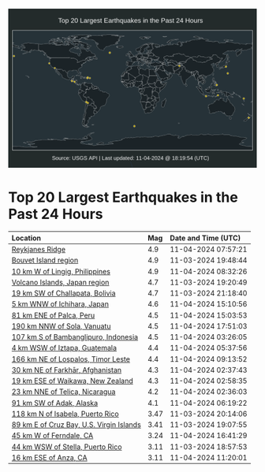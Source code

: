 ![Map](./map.png)

# Top 20 Largest Earthquakes in the Past 24 Hours

| Location | Mag | Date and Time (UTC) |
|:---|:---|:---|
| [Reykjanes Ridge](https://earthquake.usgs.gov/earthquakes/eventpage/us7000npts) | 4.9 | 11-04-2024 07:57:21 |
| [Bouvet Island region](https://earthquake.usgs.gov/earthquakes/eventpage/us7000nprm) | 4.9 | 11-03-2024 19:48:44 |
| [10 km W of Lingig, Philippines](https://earthquake.usgs.gov/earthquakes/eventpage/us7000nptx) | 4.9 | 11-04-2024 08:32:26 |
| [Volcano Islands, Japan region](https://earthquake.usgs.gov/earthquakes/eventpage/us7000npre) | 4.7 | 11-03-2024 19:20:49 |
| [19 km SW of Challapata, Bolivia](https://earthquake.usgs.gov/earthquakes/eventpage/us7000nprz) | 4.7 | 11-03-2024 21:18:40 |
| [5 km WNW of Ichihara, Japan](https://earthquake.usgs.gov/earthquakes/eventpage/us7000npv8) | 4.6 | 11-04-2024 15:10:56 |
| [81 km ENE of Palca, Peru](https://earthquake.usgs.gov/earthquakes/eventpage/us7000npv7) | 4.5 | 11-04-2024 15:03:53 |
| [190 km NNW of Sola, Vanuatu](https://earthquake.usgs.gov/earthquakes/eventpage/us7000npwt) | 4.5 | 11-04-2024 17:51:03 |
| [107 km S of Bambanglipuro, Indonesia](https://earthquake.usgs.gov/earthquakes/eventpage/us7000npsx) | 4.5 | 11-04-2024 03:26:05 |
| [4 km WSW of Iztapa, Guatemala](https://earthquake.usgs.gov/earthquakes/eventpage/us7000npt3) | 4.4 | 11-04-2024 05:37:56 |
| [166 km NE of Lospalos, Timor Leste](https://earthquake.usgs.gov/earthquakes/eventpage/us7000npu0) | 4.4 | 11-04-2024 09:13:52 |
| [30 km NE of Farkhār, Afghanistan](https://earthquake.usgs.gov/earthquakes/eventpage/us7000npss) | 4.3 | 11-04-2024 02:37:43 |
| [19 km ESE of Waikawa, New Zealand](https://earthquake.usgs.gov/earthquakes/eventpage/us7000npst) | 4.3 | 11-04-2024 02:58:35 |
| [23 km NNE of Telica, Nicaragua](https://earthquake.usgs.gov/earthquakes/eventpage/us7000npsr) | 4.2 | 11-04-2024 02:36:03 |
| [91 km SW of Adak, Alaska](https://earthquake.usgs.gov/earthquakes/eventpage/us7000nptl) | 4.1 | 11-04-2024 06:19:22 |
| [118 km N of Isabela, Puerto Rico](https://earthquake.usgs.gov/earthquakes/eventpage/pr2024308000) | 3.47 | 11-03-2024 20:14:06 |
| [89 km E of Cruz Bay, U.S. Virgin Islands](https://earthquake.usgs.gov/earthquakes/eventpage/pr71464563) | 3.41 | 11-03-2024 19:07:55 |
| [45 km W of Ferndale, CA](https://earthquake.usgs.gov/earthquakes/eventpage/nc75082686) | 3.24 | 11-04-2024 16:41:29 |
| [44 km WSW of Stella, Puerto Rico](https://earthquake.usgs.gov/earthquakes/eventpage/pr71464553) | 3.11 | 11-03-2024 18:57:53 |
| [16 km ESE of Anza, CA](https://earthquake.usgs.gov/earthquakes/eventpage/ci40787191) | 3.11 | 11-04-2024 11:20:01 |
